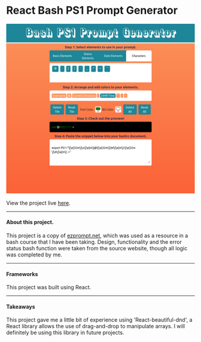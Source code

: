 # React Bash PS1 Prompt Generator 

![Demo_Image](ps1_gen_image.png)


View the project live [here](https://brenton-j-andrews.github.io/react_ps1_generator/).

-----
#### About this project.

This project is a copy of [ezprompt.net](https://ezprompt.net/), which was used as a resource in a bash course that I have been taking. Design, functionality and the error status bash function were taken from the source website, though all logic was completed by me. 

-----

#### Frameworks

This project was built using React.

-----

#### Takeaways

This project gave me a little bit of experience using 'React-beautiful-dnd', a React library allows the use of drag-and-drop to manipulate arrays. I will definitely be using this library in future projects. 


